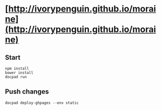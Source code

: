 # [http://ivorypenguin.github.io/moraine](http://ivorypenguin.github.io/moraine)

## Start

```
npm install 
bower install
docpad run
```

## Push changes

```
docpad deploy-ghpages --env static
```
